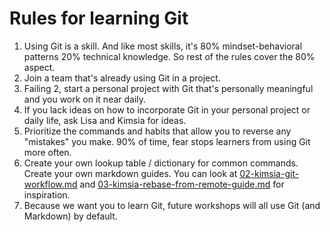 # Rules for learning Git

1. Using Git is a skill. And like most skills, it's 80% mindset-behavioral patterns 20% technical knowledge.
   So rest of the rules cover the 80% aspect.
2. Join a team that's already using Git in a project.
3. Failing 2, start a personal project with Git that's personally meaningful and you work on it near daily.
4. If you lack ideas on how to incorporate Git in your personal project or daily life, ask Lisa and Kimsia for ideas.
5. Prioritize the commands and habits that allow you to reverse any "mistakes" you make. 90% of time, fear stops learners from using Git more often.
6. Create your own lookup table / dictionary for common commands. Create your own markdown guides. You can look at [02-kimsia-git-workflow.md](02-kimsia-git-workflow.md) and [03-kimsia-rebase-from-remote-guide.md](03-kimsia-rebase-from-remote-guide.md) for inspiration.
7. Because we want you to learn Git, future workshops will all use Git (and Markdown) by default.
